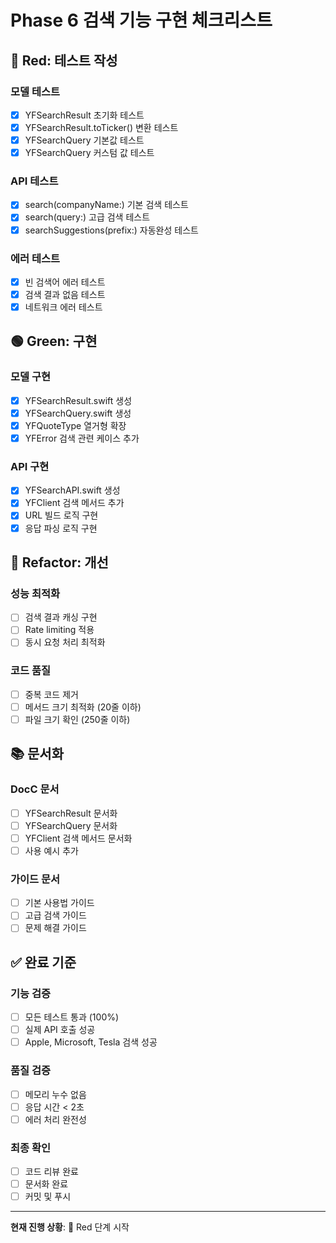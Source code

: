 # Phase 6 검색 기능 구현 체크리스트

## 🔴 Red: 테스트 작성

### 모델 테스트
- [x] YFSearchResult 초기화 테스트
- [x] YFSearchResult.toTicker() 변환 테스트
- [x] YFSearchQuery 기본값 테스트
- [x] YFSearchQuery 커스텀 값 테스트

### API 테스트
- [x] search(companyName:) 기본 검색 테스트
- [x] search(query:) 고급 검색 테스트
- [x] searchSuggestions(prefix:) 자동완성 테스트

### 에러 테스트
- [x] 빈 검색어 에러 테스트
- [x] 검색 결과 없음 테스트
- [x] 네트워크 에러 테스트

## 🟢 Green: 구현

### 모델 구현
- [x] YFSearchResult.swift 생성
- [x] YFSearchQuery.swift 생성
- [x] YFQuoteType 열거형 확장
- [x] YFError 검색 관련 케이스 추가

### API 구현
- [x] YFSearchAPI.swift 생성
- [x] YFClient 검색 메서드 추가
- [x] URL 빌드 로직 구현
- [x] 응답 파싱 로직 구현

## 🔵 Refactor: 개선

### 성능 최적화
- [ ] 검색 결과 캐싱 구현
- [ ] Rate limiting 적용
- [ ] 동시 요청 처리 최적화

### 코드 품질
- [ ] 중복 코드 제거
- [ ] 메서드 크기 최적화 (20줄 이하)
- [ ] 파일 크기 확인 (250줄 이하)

## 📚 문서화

### DocC 문서
- [ ] YFSearchResult 문서화
- [ ] YFSearchQuery 문서화
- [ ] YFClient 검색 메서드 문서화
- [ ] 사용 예시 추가

### 가이드 문서
- [ ] 기본 사용법 가이드
- [ ] 고급 검색 가이드
- [ ] 문제 해결 가이드

## ✅ 완료 기준

### 기능 검증
- [ ] 모든 테스트 통과 (100%)
- [ ] 실제 API 호출 성공
- [ ] Apple, Microsoft, Tesla 검색 성공

### 품질 검증
- [ ] 메모리 누수 없음
- [ ] 응답 시간 < 2초
- [ ] 에러 처리 완전성

### 최종 확인
- [ ] 코드 리뷰 완료
- [ ] 문서화 완료
- [ ] 커밋 및 푸시

---

**현재 진행 상황**: 🔴 Red 단계 시작